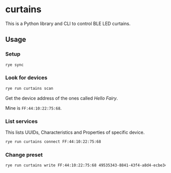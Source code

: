 # curtains

This is a Python library and CLI to control BLE LED curtains.

## Usage

### Setup

```bash
rye sync
```

### Look for devices

```bash
rye run curtains scan
```

Get the device address of the ones called _Hello Fairy_.

Mine is `FF:44:10:22:75:68`.

### List services

This lists UUIDs, Characteristics and Properties of specific device.

```bash
rye run curtains connect FF:44:10:22:75:68
```

### Change preset

```bash
rye run curtains write FF:44:10:22:75:68 49535343-8841-43f4-a8d4-ecbe34729bb3 PRESET 0201030d
```
